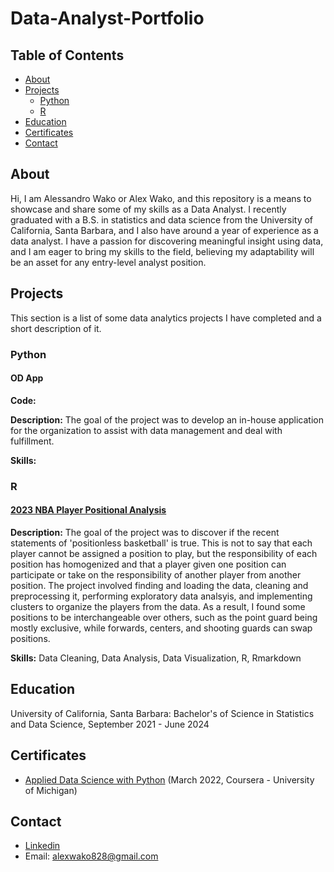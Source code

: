 # Data-Analyst-Portfolio

## Table of Contents
- [About](#About)
- [Projects](#Projects)
  - [Python](#Python)
  - [R](#R)
- [Education](#Education)
- [Certificates](#Certificates)
- [Contact](#Contact)

## About

Hi, I am Alessandro Wako or Alex Wako, and this repository is a means to showcase and share some of my skills as a Data Analyst. I recently graduated with a B.S. in statistics and data science from the University of California, Santa Barbara, and I also have around a year of experience as a data analyst. I have a passion for discovering meaningful insight using data, and I am eager to bring my skills to the field, believing my adaptability will be an asset for any entry-level analyst position.

## Projects

This section is a list of some data analytics projects I have completed and a short description of it.

### Python

#### OD App

**Code:** 

**Description:** The goal of the project was to develop an in-house application for the organization to assist with data management and deal with fulfillment. 

**Skills:**

### R

#### [2023 NBA Player Positional Analysis](Portfolio-Projects/BasketballProject.Rmd)

**Description:** The goal of the project was to discover if the recent statements of 'positionless basketball' is true. This is not to say that each player cannot be assigned a position to play, but the responsibility of each position has homogenized and that a player given one position can participate or take on the responsibility of another player from another position. The project involved finding and loading the data, cleaning and preprocessing it, performing exploratory data analsyis, and implementing clusters to organize the players from the data. As a result, I found some positions to be interchangeable over others, such as the point guard being mostly exclusive, while forwards, centers, and shooting guards can swap positions.

**Skills:** Data Cleaning, Data Analysis, Data Visualization, R, Rmarkdown

## Education

University of California, Santa Barbara: Bachelor's of Science in Statistics and Data Science, September 2021 - June 2024

## Certificates

- [Applied Data Science with Python](https://www.coursera.org/account/accomplishments/specialization/certificate/YQGJWWWDKZRP) (March 2022, Coursera - University of Michigan)

## Contact

- [Linkedin](https://www.linkedin.com/in/alessandro-wako-527976244/)
- Email: [alexwako828@gmail.com](mailto:alexwako828@gmail.com)
